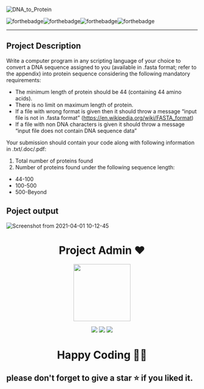 ![DNA_to_Protein](https://socialify.git.ci/honeybhardwaj/DNA_to_Protein/image?forks=1&issues=1&language=1&owner=1&stargazers=1&theme=Light)

![forthebadge](https://forthebadge.com/images/badges/built-with-love.svg)![forthebadge](https://forthebadge.com/images/badges/built-with-swag.svg)![forthebadge](https://forthebadge.com/images/badges/made-with-python.svg)![forthebadge](https://forthebadge.com/images/badges/open-source.svg)

<hr>

## Project Description

Write a computer program in any scripting language of your choice to convert a DNA
sequence assigned to you (available in .fasta format; refer to the appendix) into protein
sequence considering the following mandatory requirements:
- The minimum length of protein should be 44 (containing 44 amino acids).
- There is no limit on maximum length of protein.
- If a file with wrong format is given then it should throw a message “input file is not in .fasta
format” (https://en.wikipedia.org/wiki/FASTA_format)
- If a file with non DNA characters is given it should throw a message “input file does not
contain DNA sequence data”

Your submission should contain your code along with following information in .txt/.doc/.pdf:
1) Total number of proteins found
2) Number of proteins found under the following sequence length:
- 44-100
- 100-500
- 500-Beyond

## Poject output

![Screenshot from 2021-04-01 10-12-45](https://user-images.githubusercontent.com/51120790/113244980-ad689880-92d3-11eb-93ec-b7e04877b49a.png)


<h1 align=center> Project Admin ❤️ </h1>
<p align="center">
  <a href="https://github.com/honeybhardwaj"><img src="https://user-images.githubusercontent.com/51120790/112728813-11dfcc80-8f4f-11eb-8398-5864bd390546.png" width=150px height=150px /></a> 
    
<p align="center">
  <img src="https://img.shields.io/badge/honeyhardwj%20-%230077B5.svg?&style=for-the-badge&logo=linkedin&logoColor=white"/>  <img src="https://img.shields.io/badge/honeybhardwaj%20-%231DA1F2.svg?&style=for-the-badge&logo=github&logoColor=black"/> <img src="https://img.shields.io/badge/honney_bhardwaj%20-%23E4405F.svg?&style=for-the-badge&logo=Instagram&logoColor=white"/>                                                                                      

<h1 align=center>Happy Coding 👨‍💻 </h1>

## please don't forget to give a star ⭐ if you liked it.
